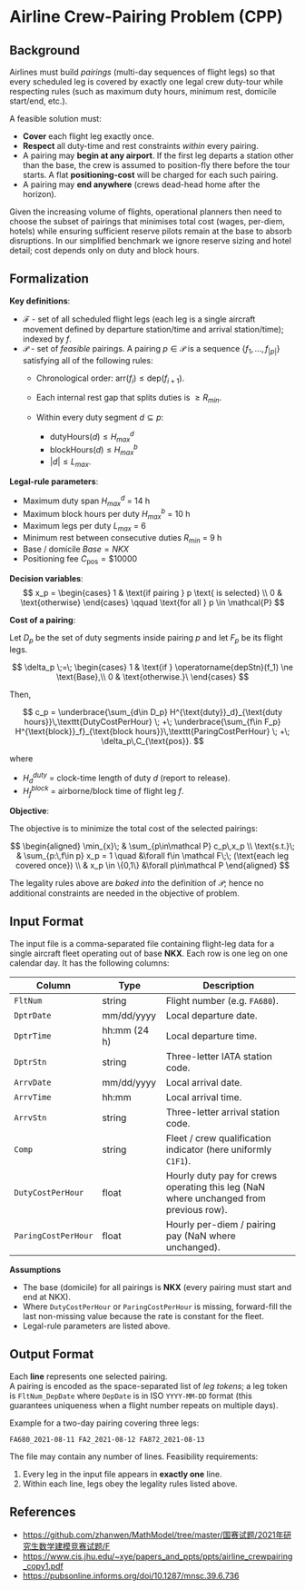# Airline Crew-Pairing Problem (CPP)

## Background  

Airlines must build _pairings_ (multi-day sequences of flight legs) so that every scheduled leg is covered by exactly one legal crew duty-tour while respecting rules (such as maximum duty hours, minimum rest, domicile start/end, etc.).  

A feasible solution must:

* **Cover** each flight leg exactly once.
* **Respect** all duty-time and rest constraints *within* every pairing.
* A pairing may **begin at any airport**.  If the first leg departs a station other than the base, the crew is assumed to position-fly there before the tour starts.  A flat **positioning-cost** will be charged for each such pairing.
* A pairing may **end anywhere** (crews dead-head home after the horizon).

Given the increasing volume of flights, operational planners then need to choose the subset of pairings that minimises total cost (wages, per-diem, hotels) while ensuring sufficient reserve pilots remain at the base to absorb disruptions.  In our simplified benchmark we ignore reserve sizing and hotel detail; cost depends only on duty and block hours.


## Formalization

**Key definitions**:

* $\mathcal F$ - set of all scheduled flight legs (each leg is a single aircraft movement defined by departure station/time and arrival station/time); indexed by $f$. 
* $\mathcal P$ - set of *feasible* pairings.  A pairing $p \in \mathcal P$ is a sequence $\{ f_1,\dots,f_{|p|}\}$ satisfying all of the following rules:
  * Chronological order: $\mathrm{arr}(f_i) \le \mathrm{dep}(f_{i+1})$.
  * Each internal rest gap that splits duties is $\ge R_{min}$.
  * Within every duty segment $d\subseteq p$:

    * $\text{dutyHours}(d) \le H^d_{max}$
    * $\text{blockHours}(d) \le H^b_{max}$
    * $|d| \le L_{max}$.

**Legal-rule parameters**:

* Maximum duty span $H^d_{max}$ = 14 h
* Maximum block hours per duty $H^b_{max}$ = 10 h
* Maximum legs per duty $L_{max}$ = 6
* Minimum rest between consecutive duties $R_{min}$ = 9 h
* Base / domicile $Base = NKX$
* Positioning fee $C_{\text{pos}} = \$10000$

**Decision variables**:
$$
x_p = \begin{cases}
1 & \text{if pairing } p \text{ is selected} \\
0 & \text{otherwise}
\end{cases}
\qquad \text{for all } p \in \mathcal{P}
$$

**Cost of a pairing**:

Let $D_p$ be the set of duty segments inside pairing $p$ and let $F_p$ be its flight legs.  

$$
\delta_p \;=\; \begin{cases}
1 & \text{if } \operatorname{depStn}(f_1) \ne \text{Base},\\
0 & \text{otherwise.}\
\end{cases}
$$

Then,

$$
c_p = \underbrace{\sum_{d\in D_p} H^{\text{duty}}_d}_{\text{duty hours}}\,\texttt{DutyCostPerHour}
\; +\; \underbrace{\sum_{f\in F_p} H^{\text{block}}_f}_{\text{block hours}}\,\texttt{ParingCostPerHour}
\; +\; \delta_p\,C_{\text{pos}}.
$$

where
* $H^{duty}_d$ = clock-time length of duty $d$ (report to release).
* $H^{block}_f$ = airborne/block time of flight leg $f$.

**Objective**:

The objective is to minimize the total cost of the selected pairings:

$$
\begin{aligned}
\min_{x}\; & \sum_{p\in\mathcal P} c_p\,x_p \\
\text{s.t.}\; & \sum_{p:\,f\in p} x_p = 1 \quad &\forall f\in \mathcal F\;\; (\text{each leg covered once}) \\
& x_p \in \{0,1\} &\forall p\in\mathcal P
\end{aligned}
$$

The legality rules above are *baked into* the definition of $\mathcal P$; hence no additional constraints are needed in the objective of problem.


## Input Format  

The input file is a comma-separated file containing flight-leg data for a single aircraft fleet operating out of base **NKX**. Each row is one leg on one calendar day.
It has the following columns:

| Column | Type | Description |
| ------ | ---- | ----------- |
| `FltNum` | string | Flight number (e.g. `FA680`). |
| `DptrDate` | mm/dd/yyyy | Local departure date. |
| `DptrTime` | hh:mm (24 h) | Local departure time. |
| `DptrStn` | string | Three-letter IATA station code. |
| `ArrvDate` | mm/dd/yyyy | Local arrival date. |
| `ArrvTime` | hh:mm | Local arrival time. |
| `ArrvStn` | string | Three-letter arrival station code. |
| `Comp` | string | Fleet / crew qualification indicator (here uniformly `C1F1`). |
| `DutyCostPerHour` | float | Hourly duty pay for crews operating this leg (NaN where unchanged from previous row). |
| `ParingCostPerHour` | float | Hourly per-diem / pairing pay (NaN where unchanged). |

**Assumptions**

* The base (domicile) for all pairings is **NKX** (every pairing must start and end at NKX).  
* Where `DutyCostPerHour` or `ParingCostPerHour` is missing, forward-fill the last non-missing value because the rate is constant for the fleet.  
* Legal-rule parameters are listed above. 

## Output Format  

Each **line** represents one selected pairing.  
A pairing is encoded as the space-separated list of _leg tokens_; a leg token is `FltNum_DepDate` where `DepDate` is in ISO `YYYY-MM-DD` format (this guarantees uniqueness when a flight number repeats on multiple days).

Example for a two-day pairing covering three legs:

```
FA680_2021-08-11 FA2_2021-08-12 FA872_2021-08-13
```

The file may contain any number of lines. Feasibility requirements:

1. Every leg in the input file appears in **exactly one** line.  
2. Within each line, legs obey the legality rules listed above.

## References  
- https://github.com/zhanwen/MathModel/tree/master/国赛试题/2021年研究生数学建模竞赛试题/F
- https://www.cis.jhu.edu/~xye/papers_and_ppts/ppts/airline_crewpairing_copy1.pdf
- https://pubsonline.informs.org/doi/10.1287/mnsc.39.6.736


